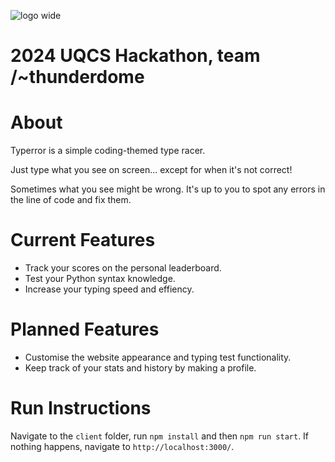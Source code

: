 ![logo wide](https://github.com/user-attachments/assets/85414f6e-d2f6-4d0e-abd7-cdcff8563c4b)

# 2024 UQCS Hackathon, team /~thunderdome

# About

Typerror is a simple coding-themed type racer.

Just type what you see on screen... except for when it's not correct!

Sometimes what you see might be wrong. It's up to you to spot any errors in the line of code and fix them.

# Current Features

* Track your scores on the personal leaderboard.
* Test your Python syntax knowledge.
* Increase your typing speed and effiency.

# Planned Features

* Customise the website appearance and typing test functionality.
* Keep track of your stats and history by making a profile.

# Run Instructions
Navigate to the `client` folder, run `npm install` and then `npm run start`. 
If nothing happens, navigate to `http://localhost:3000/`.

